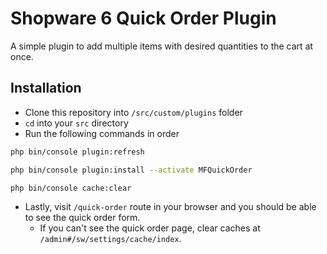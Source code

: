# Shopware 6 Quick Order Plugin
A simple plugin to add multiple items with desired quantities to the cart at once.

## Installation

* Clone this repository into `/src/custom/plugins` folder
* `cd` into your `src` directory
* Run the following commands in order
```bash 
php bin/console plugin:refresh
```
```bash 
php bin/console plugin:install --activate MFQuickOrder
```
```bash 
php bin/console cache:clear
```
* Lastly, visit `/quick-order` route in your browser and you should be able to see the quick order form.
  * If you can't see the quick order page, clear caches at `/admin#/sw/settings/cache/index`.
